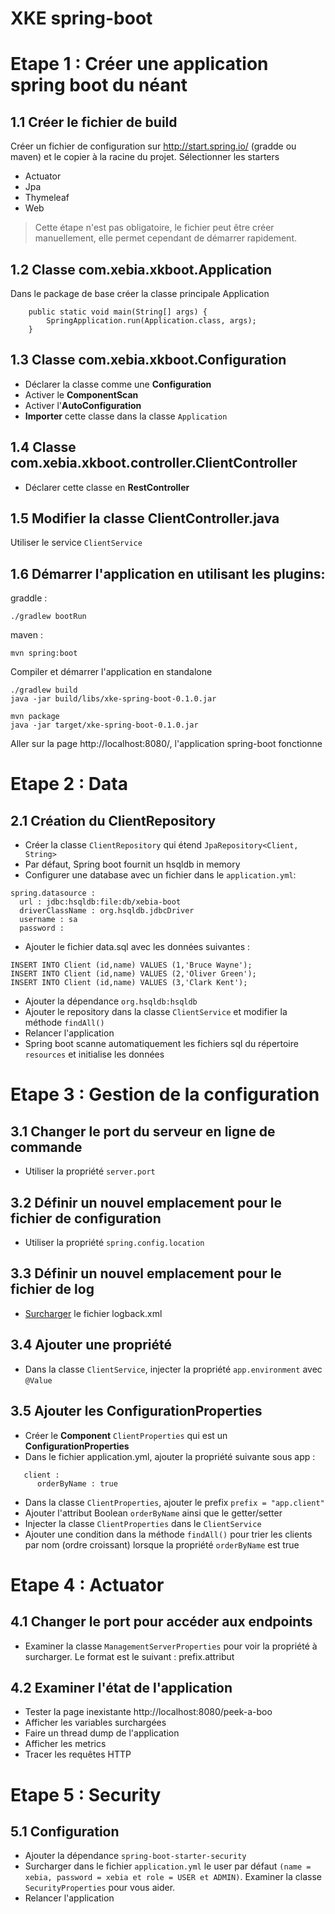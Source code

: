 XKE spring-boot
===================

# Etape 1 : Créer une application spring boot du néant

## 1.1 Créer le fichier de build

Créer un fichier de configuration sur http://start.spring.io/ (gradde ou maven) et le copier à la racine du projet.
Sélectionner les starters
- Actuator
- Jpa
- Thymeleaf
- Web

>Cette étape n'est pas obligatoire, le fichier peut être créer manuellement,
>elle permet cependant de démarrer rapidement.

## 1.2 Classe com.xebia.xkboot.Application

Dans le package de base créer la classe principale Application
```
    public static void main(String[] args) {
        SpringApplication.run(Application.class, args);
    }
```

## 1.3 Classe com.xebia.xkboot.Configuration

- Déclarer la classe comme une **Configuration**
- Activer le **ComponentScan**
- Activer l'**AutoConfiguration**
- **Importer** cette classe dans la classe ```Application```

## 1.4 Classe com.xebia.xkboot.controller.ClientController

- Déclarer cette classe en **RestController**


## 1.5 Modifier la classe ClientController.java

Utiliser le service ```ClientService```

## 1.6 Démarrer l'application en utilisant les plugins:

graddle :
```
./gradlew bootRun
```
maven :
```
mvn spring:boot
```

Compiler et démarrer l'application en standalone
```
./gradlew build
java -jar build/libs/xke-spring-boot-0.1.0.jar
```

```
mvn package
java -jar target/xke-spring-boot-0.1.0.jar
```

Aller sur la page http://localhost:8080/, l'application spring-boot fonctionne


# Etape 2 : Data

## 2.1 Création du ClientRepository

- Créer la classe ```ClientRepository``` qui étend ```JpaRepository<Client, String>```
- Par défaut, Spring boot fournit un hsqldb in memory
- Configurer une database avec un fichier dans le ```application.yml```:
```
spring.datasource :
  url : jdbc:hsqldb:file:db/xebia-boot
  driverClassName : org.hsqldb.jdbcDriver
  username : sa
  password :
```
- Ajouter le fichier data.sql avec les données suivantes :
```
INSERT INTO Client (id,name) VALUES (1,'Bruce Wayne');
INSERT INTO Client (id,name) VALUES (2,'Oliver Green');
INSERT INTO Client (id,name) VALUES (3,'Clark Kent');
```
- Ajouter la dépendance ```org.hsqldb:hsqldb```
- Ajouter le repository dans la classe ```ClientService``` et modifier la méthode ```findAll()```
- Relancer l'application
- Spring boot scanne automatiquement les fichiers sql du répertoire ```resources``` et initialise les données

# Etape 3 : Gestion de la configuration

## 3.1 Changer le port du serveur en ligne de commande

- Utiliser la propriété ```server.port```

## 3.2 Définir un nouvel emplacement pour le fichier de configuration

- Utiliser la propriété ```spring.config.location```

## 3.3 Définir un nouvel emplacement pour le fichier de log

- [Surcharger](http://docs.spring.io/spring-boot/docs/current-SNAPSHOT/reference/htmlsingle/#boot-features-custom-log-configuration) le fichier logback.xml

## 3.4 Ajouter une propriété

- Dans la classe ```ClientService```, injecter la propriété ```app.environment``` avec ```@Value```

## 3.5 Ajouter les ConfigurationProperties

- Créer le **Component** ```ClientProperties``` qui est un **ConfigurationProperties**
- Dans le fichier application.yml, ajouter la propriété suivante sous app :
 ```
    client :
       orderByName : true
 ```
- Dans la classe ```ClientProperties```, ajouter le prefix ```prefix = "app.client"```
- Ajouter l'attribut Boolean ```orderByName``` ainsi que le getter/setter
- Injecter la classe ```ClientProperties``` dans le ```ClientService```
- Ajouter une condition dans la méthode ```findAll()``` pour trier les clients par nom (ordre croissant) lorsque la propriété ```orderByName``` est true

# Etape 4 : Actuator

## 4.1 Changer le port pour accéder aux endpoints

- Examiner la classe ```ManagementServerProperties``` pour voir la propriété à surcharger. Le format est le suivant : prefix.attribut

## 4.2 Examiner l'état de l'application

- Tester la page inexistante http://localhost:8080/peek-a-boo
- Afficher les variables surchargées
- Faire un thread dump de l'application
- Afficher les metrics
- Tracer les requêtes HTTP

# Etape 5 : Security

## 5.1 Configuration

- Ajouter la dépendance ```spring-boot-starter-security```
- Surcharger dans le fichier ```application.yml``` le user par défaut ```(name = xebia, password = xebia et role = USER et ADMIN)```. Examiner la classe ```SecurityProperties``` pour vous aider.
- Relancer l'application

